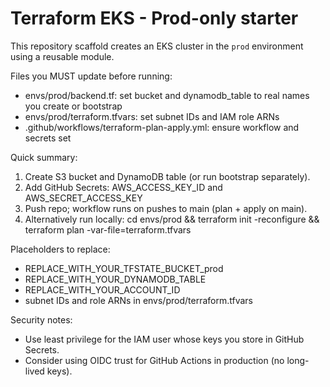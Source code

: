 Terraform EKS - Prod-only starter
================================

This repository scaffold creates an EKS cluster in the `prod` environment using a reusable module.

Files you MUST update before running:
- envs/prod/backend.tf: set bucket and dynamodb_table to real names you create or bootstrap
- envs/prod/terraform.tfvars: set subnet IDs and IAM role ARNs
- .github/workflows/terraform-plan-apply.yml: ensure workflow and secrets set

Quick summary:
1. Create S3 bucket and DynamoDB table (or run bootstrap separately).
2. Add GitHub Secrets: AWS_ACCESS_KEY_ID and AWS_SECRET_ACCESS_KEY
3. Push repo; workflow runs on pushes to main (plan + apply on main).
4. Alternatively run locally: cd envs/prod && terraform init -reconfigure && terraform plan -var-file=terraform.tfvars

Placeholders to replace:
- REPLACE_WITH_YOUR_TFSTATE_BUCKET_prod
- REPLACE_WITH_YOUR_DYNAMODB_TABLE
- REPLACE_WITH_YOUR_ACCOUNT_ID
- subnet IDs and role ARNs in envs/prod/terraform.tfvars

Security notes:
- Use least privilege for the IAM user whose keys you store in GitHub Secrets.
- Consider using OIDC trust for GitHub Actions in production (no long-lived keys).


